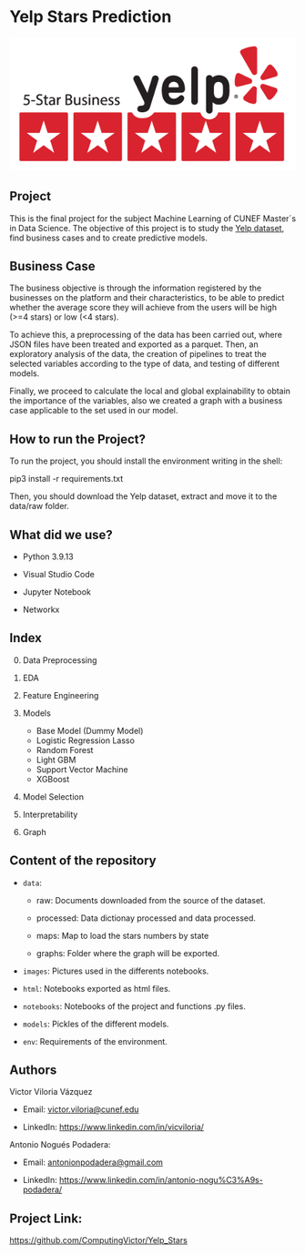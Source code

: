 # Yelp Stars Prediction


<p align="center">

![imagen_readme.jpeg](./images/readme_image.png)

</p>





## Project



This is the final project for the subject Machine Learning of CUNEF Master´s in Data Science. The objective of this project is to study the [Yelp dataset](https://www.yelp.com/dataset/download), find business cases and to create predictive models.


## Business Case


The business objective is through the information registered by the businesses on the platform and their characteristics, to be able to predict whether the average score they will achieve from the users will be high (>=4 stars) or low (<4 stars).


To achieve this, a preprocessing of the data has been carried out, where JSON files have been treated and exported as a parquet.  Then, an exploratory analysis of the data, the creation of pipelines to treat the selected variables according to the type of data, and testing of different models.

Finally, we proceed to calculate the local and global explainability to obtain the importance of the variables, also we created a graph with a business case applicable to the set used in our model.

## How to run the Project?


To run the project, you should install the environment writing in the shell:

pip3 install -r requirements.txt

Then, you should download the Yelp dataset, extract and move it to the data/raw folder.

## What did we use?


- Python 3.9.13

- Visual Studio Code

- Jupyter Notebook

- Networkx

## Index



0. Data Preprocessing

1. EDA
2. Feature Engineering
3. Models

    - Base Model (Dummy Model)
    - Logistic Regression Lasso
    - Random Forest
    - Light GBM
    - Support Vector Machine
    - XGBoost


4. Model Selection
5. Interpretability
6. Graph 

## Content of the repository



- `data`:

	- raw: Documents downloaded from the source of the dataset.

	- processed: Data dictionay processed and data processed. 
	
    - maps: Map to load the stars numbers by state
    
    - graphs: Folder where the graph will be exported.


- `images`: Pictures used in the differents notebooks.



- `html`: Notebooks exported as html files.



- `notebooks`: Notebooks of the project and functions .py files.



- `models`: Pickles of the different models. 

- `env`: Requirements of the environment.



## Authors



Victor Viloria Vázquez 

- Email: victor.viloria@cunef.edu

- LinkedIn: https://www.linkedin.com/in/vicviloria/





Antonio Nogués Podadera:

- Email: antonionpodadera@gmail.com

- LinkedIn: https://www.linkedin.com/in/antonio-nogu%C3%A9s-podadera/



## Project Link: 

https://github.com/ComputingVictor/Yelp_Stars
